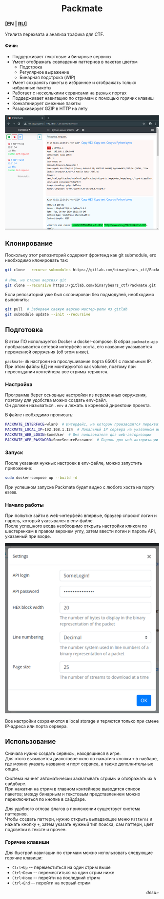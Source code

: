 <div align="center">

# Packmate
</div>

### [EN | [RU](README.md)]
Утилита перехвата и анализа трафика для CTF.

#### Фичи:
* Поддерживает текстовые и бинарные сервисы
* Умеет отображать совпадения паттернов в пакетах цветом
  * Подстрока
  * Регулярное выражение
  * Бинарная подстрока (WIP)
* Умеет сохранять пакеты в избранное и отображать только избранные пакеты
* Работает с несколькими сервисами на разных портах
* Поддерживает навигацию по стримам с помощью горячих клавиш
* Конкатенирует смежные пакеты
* Разархивирует GZIP в HTTP на лету

![Скриншот главного окна](Screenshot.png)
## Клонирование
Поскольку этот репозиторий содержит фронтенд как git submodule, его необходимо клонировать так:
```bash
git clone --recurse-submodules https://gitlab.com/binarybears_ctf/Packmate.git

# Или, на старых версиях git
git clone --recursive https://gitlab.com/binarybears_ctf/Packmate.git
```

Если репозиторий уже был склонирован без подмодулей, необходимо выполнить:
```bash
git pull  # Забираем свежую версию мастер-репы из gitlab
git submodule update --init --recursive
```

## Подготовка
В этом ПО используется Docker и docker-compose. В образ `packmate-app` пробрасывается 
сетевой интерфейс хоста, его название указывается переменной окружения (об этом ниже).

`packmate-db` настроен на прослушивание порта 65001 с локальным IP.  
При этом файлы БД не монтируются как volume, поэтому при пересоздании контейнера все стримы теряются.

### Настройка
Программа берет основные настройки из переменных окружения, поэтому для удобства
можно создать env-файл.  
Он должен называться `.env` и лежать в корневой директоии проекта.

В файле необходимо прописать:
```bash
PACKMATE_INTERFACE=wlan0  # Интерфейс, на котором производится перехват трафика
PACKMATE_LOCAL_IP=192.168.1.124  # Локальный IP сервера на указанном интерфейсе
PACKMATE_WEB_LOGIN=SomeUser  # Имя пользователя для web-авторизации
PACKMATE_WEB_PASSWORD=SomeSecurePassword  # Пароль для web-авторизации
```

### Запуск
После указания нужных настроек в env-файле, можно запустить приложение:
```bash
sudo docker-compose up --build -d
```

При успешном запуске Packmate будет видно с любого хоста на порту `65000`.

### Начало работы
При попытке зайти в web-интерфейс впервые, браузер спросит логин и пароль,
который указывался в env-файле.  
После успешного входа необходимо открыть настройки кликом по шестеренкам в правом
верхнем углу, затем ввести логин и пароль API, указанный при входе.

![Скриншот настроек](Screenshot_Settings.png)

Все настройки сохраняются в local storage и теряются только при смене IP-адреса или порта сервера.

## Использование
Сначала нужно создать сервисы, находящиеся в игре.  
Для этого вызывается диалоговое окно по нажатию кнопки `+` в навбаре,
где можно указать название и порт сервиса, а также дополнительные опции.

Система начнет автоматически захватывать стримы и отображать их в сайдбаре.  
При нажатии на стрим в главном контейнере выводится список пакетов;
между бинарным и текстовым представлением можно переключиться по кнопке в сайдбаре.

Для удобного отлова флагов в приложении существует система паттернов.  
Чтобы создать паттерн, нужно открыть выпадающее меню `Patterns` и нажать кнопку `+`,
затем указать нужный тип поиска, сам паттерн, цвет подсветки в тексте и прочее.

### Горячие клавиши
Для быстрой навигации по стримам можно использовать следующие горячие клавиши:
* `Ctrl+Up` -- переместиться на один стрим выше
* `Ctrl+Down` -- переместиться на один стрим ниже
* `Ctrl+Home` -- перейти на последний стрим
* `Ctrl+End` -- перейти на первый стрим

<div align="right">

*desu~*
</div>

